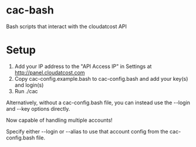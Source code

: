 # cac-bash
Bash scripts that interact with the cloudatcost API

Setup
=====
1. Add your IP address to the "API Access IP" in Settings at http://panel.cloudatcost.com
2. Copy cac-config.example.bash to cac-config.bash and add your key(s) and login(s)
3. Run ./cac

Alternatively, without a cac-config.bash file, you can instead use the --login and --key options directly.

Now capable of handling multiple accounts!

Specify either --login or --alias to use that account config from the cac-config.bash file.




